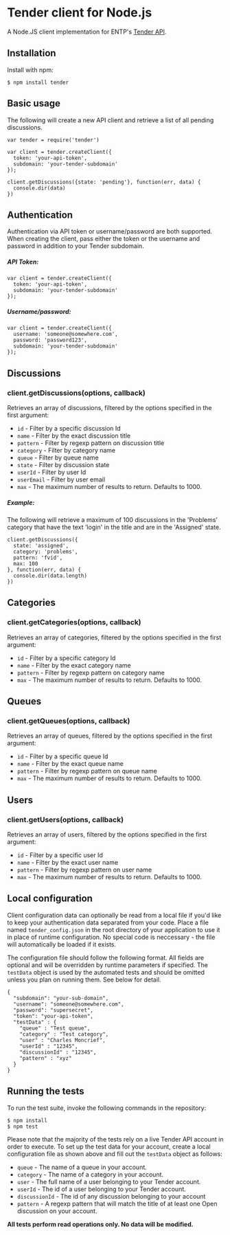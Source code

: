 # Tender client for Node.js

A Node.JS client implementation for ENTP's [Tender API](https://help.tenderapp.com/kb/api).

## Installation

Install with npm:

    $ npm install tender

## Basic usage

The following will create a new API client and retrieve a list of all pending discussions.

    var tender = require('tender')

    var client = tender.createClient({
      token: 'your-api-token',
      subdomain: 'your-tender-subdomain'
    });

    client.getDiscussions({state: 'pending'}, function(err, data) {
      console.dir(data)
    })

## Authentication

Authentication via API token or username/password are both supported. When creating the client, pass either the token or the username and password in addition to your Tender subdomain.

##### API Token:

    var client = tender.createClient({
      token: 'your-api-token',
      subdomain: 'your-tender-subdomain'
    });

##### Username/password:

    var client = tender.createClient({
      username: 'someone@somewhere.com',
      password: 'password123',
      subdomain: 'your-tender-subdomain'
    });

## Discussions

### client.getDiscussions(options, callback)

Retrieves an array of discussions, filtered by the options specified in the first argument:

* `id`              - Filter by a specific discussion Id
* `name`            - Filter by the exact discussion title
* `pattern`         - Filter by regexp pattern on discussion title
* `category`        - Filter by category name
* `queue`           - Filter by queue name
* `state`           - Filter by discussion state
* `userId`          - Filter by user Id
* `userEmail`       - Filter by user email
* `max`             - The maximum number of results to return. Defaults to 1000.

##### Example:

The following will retrieve a maximum of 100 discussions in the 'Problems' category that have the text 'login' in the title and are in the 'Assigned' state.

    client.getDiscussions({
      state: 'assigned',
      category: 'problems',
      pattern: 'fvid',
      max: 100
    }, function(err, data) {
      console.dir(data.length)
    })

## Categories

### client.getCategories(options, callback)

Retrieves an array of categories, filtered by the options specified in the first argument:

* `id`              - Filter by a specific category Id
* `name`            - Filter by the exact category name
* `pattern`         - Filter by regexp pattern on category name
* `max`             - The maximum number of results to return. Defaults to 1000.

## Queues

### client.getQueues(options, callback)

Retrieves an array of queues, filtered by the options specified in the first argument:

* `id`              - Filter by a specific queue Id
* `name`            - Filter by the exact queue name
* `pattern`         - Filter by regexp pattern on queue name
* `max`             - The maximum number of results to return. Defaults to 1000.

## Users

### client.getUsers(options, callback)

Retrieves an array of users, filtered by the options specified in the first argument:

* `id`              - Filter by a specific user Id
* `name`            - Filter by the exact user name
* `pattern`         - Filter by regexp pattern on user name
* `max`             - The maximum number of results to return. Defaults to 1000.

## Local configuration

Client configuration data can optionally be read from a local file if you'd like to keep your authentication data separated from your code. Place a file named `tender_config.json` in the root directory of your application to use it in place of runtime configuration. No special code is neccessary - the file will automatically be loaded if it exists. 

The configuration file should follow the following format. All fields are optional and will be overridden by runtime parameters if specified. The `testData` object is used by the automated tests and should be omitted unless you plan on running them. See below for detail.

    {
      "subdomain": "your-sub-domain",
      "username": "someone@somewhere.com",
      "password": "supersecret",
      "token": "your-api-token",
      "testData" : {
        "queue" : "Test queue",
        "category" : "Test category",
        "user" : "Charles Moncrief",
        "userId" : "12345",
        "discussionId" : "12345",
        "pattern" : "xyz"
      }
    }
    
## Running the tests

To run the test suite, invoke the following commands in the repository:

    $ npm install
    $ npm test
    
Please note that the majority of the tests rely on a live Tender API account in order to execute. 
To set up the test data for your account, create a local configuration file as shown above and fill out
the `testData` object as follows:

* `queue` - The name of a queue in your account.
* `category` - The name of a category in your account.
* `user` - The full name of a user belonging to your Tender account.
* `userId` - The id of a user belonging to your Tender account.
* `discussionId` - The id of any discussion belonging to your account
* `pattern` - A regexp pattern that will match the title of at least one Open discussion on your account.


__All tests perform read operations only. No data will be modified.__
